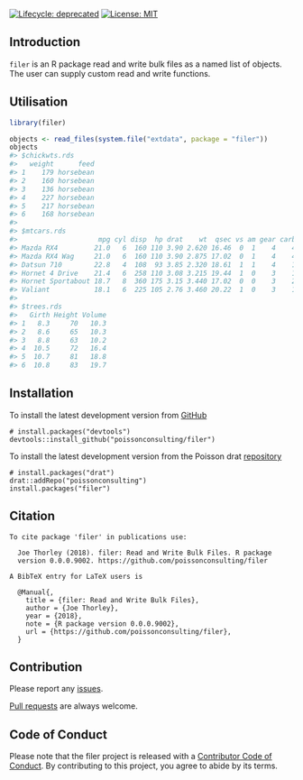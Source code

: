 
<!-- README.md is generated from README.Rmd. Please edit that file -->

[![Lifecycle:
deprecated](https://img.shields.io/badge/lifecycle-deprecated-orange.svg)](https://lifecycle.r-lib.org/articles/stages.html#deprecated)
[![License:
MIT](https://img.shields.io/badge/License-MIT-green.svg)](https://opensource.org/licenses/MIT)

## Introduction

`filer` is an R package read and write bulk files as a named list of
objects. The user can supply custom read and write functions.

## Utilisation

``` r
library(filer)

objects <- read_files(system.file("extdata", package = "filer"))
objects
#> $chickwts.rds
#>   weight      feed
#> 1    179 horsebean
#> 2    160 horsebean
#> 3    136 horsebean
#> 4    227 horsebean
#> 5    217 horsebean
#> 6    168 horsebean
#> 
#> $mtcars.rds
#>                    mpg cyl disp  hp drat    wt  qsec vs am gear carb
#> Mazda RX4         21.0   6  160 110 3.90 2.620 16.46  0  1    4    4
#> Mazda RX4 Wag     21.0   6  160 110 3.90 2.875 17.02  0  1    4    4
#> Datsun 710        22.8   4  108  93 3.85 2.320 18.61  1  1    4    1
#> Hornet 4 Drive    21.4   6  258 110 3.08 3.215 19.44  1  0    3    1
#> Hornet Sportabout 18.7   8  360 175 3.15 3.440 17.02  0  0    3    2
#> Valiant           18.1   6  225 105 2.76 3.460 20.22  1  0    3    1
#> 
#> $trees.rds
#>   Girth Height Volume
#> 1   8.3     70   10.3
#> 2   8.6     65   10.3
#> 3   8.8     63   10.2
#> 4  10.5     72   16.4
#> 5  10.7     81   18.8
#> 6  10.8     83   19.7
```

## Installation

To install the latest development version from
[GitHub](https://github.com/poissonconsulting/filer)

    # install.packages("devtools")
    devtools::install_github("poissonconsulting/filer")

To install the latest development version from the Poisson drat
[repository](https://github.com/poissonconsulting/drat)

    # install.packages("drat")
    drat::addRepo("poissonconsulting")
    install.packages("filer")

## Citation


    To cite package 'filer' in publications use:

      Joe Thorley (2018). filer: Read and Write Bulk Files. R package
      version 0.0.0.9002. https://github.com/poissonconsulting/filer

    A BibTeX entry for LaTeX users is

      @Manual{,
        title = {filer: Read and Write Bulk Files},
        author = {Joe Thorley},
        year = {2018},
        note = {R package version 0.0.0.9002},
        url = {https://github.com/poissonconsulting/filer},
      }

## Contribution

Please report any
[issues](https://github.com/poissonconsulting/filer/issues).

[Pull requests](https://github.com/poissonconsulting/filer/pulls) are
always welcome.

## Code of Conduct

Please note that the filer project is released with a [Contributor Code
of
Conduct](https://contributor-covenant.org/version/2/0/CODE_OF_CONDUCT.html).
By contributing to this project, you agree to abide by its terms.
